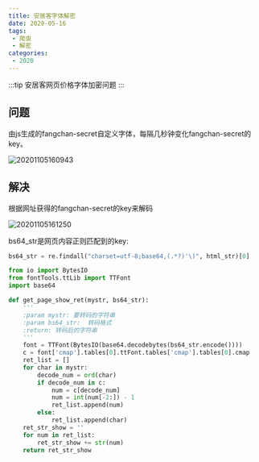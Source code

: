 ```yaml
---
title: 安居客字体解密
date: 2020-05-16
tags:
 - 爬虫
 - 解密
categories:
 - 2020
---
```


:::tip
安居客网页价格字体加密问题
:::

<!-- more -->

## 问题
由js生成的fangchan-secret自定义字体，每隔几秒钟变化fangchan-secret的key。

![20201105160943](https://gitee.com/chen-zq/bgimages/raw/master/img/20201105160943.png?imgslim)

## 解决
根据网址获得的fangchan-secret的key来解码

![20201105161250](https://gitee.com/chen-zq/bgimages/raw/master/img/20201105161250.png?imgslim)

bs64_str是网页内容正则匹配到的key:
``` py
bs64_str = re.findall("charset=utf-8;base64,(.*?)'\)", html_str)[0]
```

``` py
from io import BytesIO
from fontTools.ttLib import TTFont
import base64

def get_page_show_ret(mystr, bs64_str):
    '''
    :param mystr: 要转码的字符串
    :param bs64_str:  转码格式
    :return: 转码后的字符串
    '''
    font = TTFont(BytesIO(base64.decodebytes(bs64_str.encode())))
    c = font['cmap'].tables[0].ttFont.tables['cmap'].tables[0].cmap
    ret_list = []
    for char in mystr:
        decode_num = ord(char)
        if decode_num in c:
            num = c[decode_num]
            num = int(num[-2:]) - 1
            ret_list.append(num)
        else:
            ret_list.append(char)
    ret_str_show = ''
    for num in ret_list:
        ret_str_show += str(num)
    return ret_str_show
```

